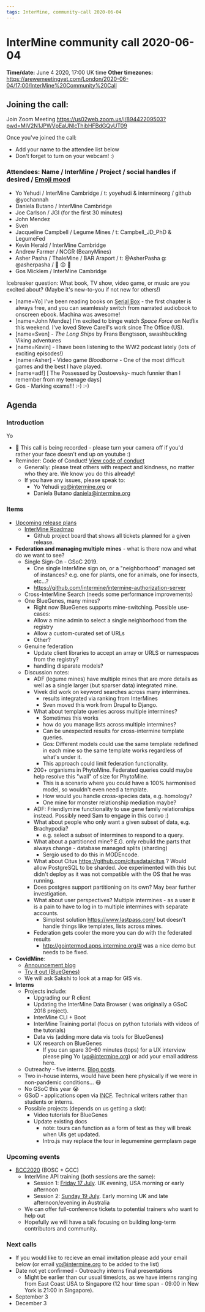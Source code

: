 ```yaml
---
tags: InterMine, community-call 2020-06-04
---
```


# InterMine community call 2020-06-04

**Time/date:** June 4 2020, 17:00 UK time
**Other timezones:** https://arewemeetingyet.com/London/2020-06-04/17:00/InterMine%20Community%20Call


## Joining the call: 

Join Zoom Meeting
https://us02web.zoom.us/j/89442209503?pwd=MlV2N1JPWVpEaUNlcThibHFBdGQvUT09



Once you've joined the call:
- Add your name to the attendee list below 
- Don't forget to turn on your webcam! :) 
    

### Attendees: Name / InterMine / Project / social handles if desired / [Emoji mood](https://emojipedia.org/)

- Yo Yehudi / InterMine Cambridge / t: yoyehudi & intermineorg / github @yochannah
- Daniela Butano / InterMine Cambridge
- Joe Carlson / JGI (for the first 30 minutes)
- John Mendez
- Sven
- Jacqueline Campbell / Legume Mines / t: Campbell_JD_PhD & LegumeFed 
- Kevin Herald / InterMine Cambridge 
- Andrew Farmer / NCGR (BeanyMines)
- Asher Pasha / ThaleMine / BAR Araport / t: @AsherPasha g: @asherpasha / :ocean: :relieved: :palm_tree: 
- Gos Micklem / InterMine Cambridge

Icebreaker question: What book, TV show, video game, or music are you excited about? (Maybe it's new-to-you if not new for others!) 
- [name=Yo] I've been reading books on [Serial Box](https://www.serialbox.com/) - the first chapter is always free, and you can seamlessly switch from narrated audiobook to onscreen ebook. Machina was awesome! 
- [name=John Mendez] I'm excited to binge watch *Space Force* on Netflix this weekend. I've loved Steve Carell's work since The Office (US).
- [name=Sven] - <i>The Long Ships</i> by Frans Bengtsson, swashbuckling Viking adventures
- [name=Kevin] - I have been listening to the WW2 podcast lately (lots of exciting episodes!)
- [name=Asher] - Video game <i>Bloodborne</i> - One of the most difficult games and the best I have played.
- [name=adf] [ The Possessed by Dostoevsky- much funnier than I remember from my teenage days]
- Gos - Marking exams!!! :-) :-)

## Agenda

### Introduction 
Yo
 - 🎥 This call is being recorded - please turn your camera off if you'd rather your face doesn't end up on youtube :)
 - Reminder: Code of Conduct! [View code of conduct](http://intermine.org/code-of-conduct/)
      - Generally: please treat others with respect and kindness, no matter who they are. We know you do this already! 
      - If you have any issues, please speak to:
        - Yo Yehudi yo@intermine.org or
        - Daniela Butano daniela@intermine.org


### Items
- [Upcoming release plans](https://intermine.readthedocs.io/en/latest/intermine/roadmap/)
    - [InterMine Roadmap](https://github.com/intermine/intermine/projects/7)
        - Github project board that shows all tickets planned for a given release. 
- **Federation and managing multiple mines** - what is there now and what do we want to see?
    - Single Sign-On - GSoC 2019.
        - One single InterMine sign on, or a "neighborhood" managed set of instances? e.g. one for plants, one for animals, one for insects, etc...?
        - https://github.com/intermine/intermine-authorization-server 
    - Cross-InterMine Search (needs some performance improvements)
    - One BlueGenes, many mines?
        - Right now BlueGenes supports mine-switching. Possible use-cases:
        - Allow a mine admin to select a single neighborhood from the registry
        - Allow a custom-curated set of URLs
        - Other? 
    - Genuine federation
        - Update client libraries to accept an array or URLS or namespaces from the registry?
        - handling disparate models? 
    - Discussion notes:
        - ADF (legume mines) have multiple mines that are more details as well as a single larger (but sparser data) integrated mine.
        - Vivek did work on keyword searches across many intermines.
            - results integrated via ranking from InterMines
            - Sven moved this work from Drupal to Django.
        - What about template queries across multiple intermines? 
            - Sometimes this works
            - how do you manage lists across multiple intermines? 
            - Can be unexpected results for cross-intermine template queries. 
            - Gos: Different models could use the same template redefined in each mine so the same template works regardless of what's under it. 
            - This approach could limit federation functionality. 
        - 200+ organisms in PhytoMine. Federated queries could maybe help resolve this "wall" of size for PhytoMine. 
            - This is a scenario where you could have a 100% harmonised model, so wouldn't even need a template. 
            - How would you handle cross-species data, e.g. homology? 
            - One mine for monster relationship mediation maybe? 
        - ADF: Friendlymine functionality to use gene family relationships instead. Possibly need Sam to engage in this convo :) 
        - What about people who only want a given subset of data, e.g. Brachypodia? 
            - e.g. select a subset of intermines to respond to a query. 
        - What about a partitioned mine? E.G. only rebuild the parts that always change - database managed splits (sharding)
            - Sergio used to do this in MODEncode.
        - What about Citus https://github.com/citusdata/citus ? Would allow PostgreSQL to be sharded. Joe experimented with this but didn't deploy as it was not compatible with the OS that he was running. 
        - Does postgres support partitioning on its own? May bear further investigation. 
        - What about user perspectives? Multiple intermines - as a user it is a pain to have to log in to multiple intermines with separate accounts.
            - Simplest solution https://www.lastpass.com/ but doesn't handle things like templates, lists across mines. 
        - Federation gets cooler the more you can do with the federated results
            - http://gointermod.apps.intermine.org/# was a nice demo but needs to be fixed. 
- **CovidMine**: 
    - [Announcement blog](https://intermineorg.wordpress.com/2020/05/14/announcing-covidmine-analyse-integrated-covid-genomic-and-geographical-distribution-data/)
    - [Try it out (BlueGenes)](http://covid.apps.intermine.org/)
    - We will ask Sakshi to look at a map for GIS vis. 
- **Interns**
    - Projects include:
        - Upgrading our R client
        - Updating the InterMine Data Browser ( was originally a GSoC 2018 project). 
        - InterMine CLI + Boot
        - InterMine Training portal (focus on python tutorials with videos of the tutorials)
        - Data vis (adding more data vis tools for BlueGenes)
        - UX research on BlueGenes
            - If you can spare 30-60 minutes (tops) for a UX interview please ping Yo (yo@intermine.org) or add your email address here. 
    - Outreachy - five interns. [Blog posts](https://intermineorg.wordpress.com/tag/outreachy/).
    - Two in-house interns, would have been here physically if we were in non-pandemic conditions... :mask: 
    - No GSoC this year :sob: 
    - GSoD - applications open via [INCF](https://www.incf.org/activities/google-season-of-docs). Technical writers rather than students or interns. 
    - Possible projects (depends on us getting a slot): 
        - Video tutorials for BlueGenes
        - Update existing docs 
            - note: tours can function as a form of test as they will break when UIs get updated. 
            - Intro.js may replace the tour in legumemine germplasm page 

### Upcoming events
- [BCC2020](https://bcc2020.github.io/) (BOSC + GCC)
    - InterMine API training (both sessions are the same): 
        - Session 1: [Friday 17 July](https://bcc2020.sched.com/event/bzhZ/handling-integrated-biological-data-using-python-jupyter-and-intermine). UK evening, USA morning or early afternoon
        - Session 2: [Sunday 19 July](https://bcc2020.sched.com/event/c8Kq/handling-integrated-biological-data-using-python-jupyter-and-intermine). Early morning UK and late afternoon/evening in Australia
    - We can offer full-conference tickets to potential trainers who want to help out
    - Hopefully we will have a talk focusing on building long-term contributors and community. 
    
### Next calls

- If you would like to recieve an email invitation please add your email below (or email yo@intermine.org to be added to the list)
- Date not yet confirmed - Outreachy interns final presentations
    - Might be earlier than our usual timeslots, as we have interns ranging from East Coast USA to Singapore (12 hour time span - 09:00 in New York is 21:00 in Singapore). 
- September 3 
- December 3
